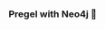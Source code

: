 ### Pregel with Neo4j 🚀



































































































































 






















































































































































